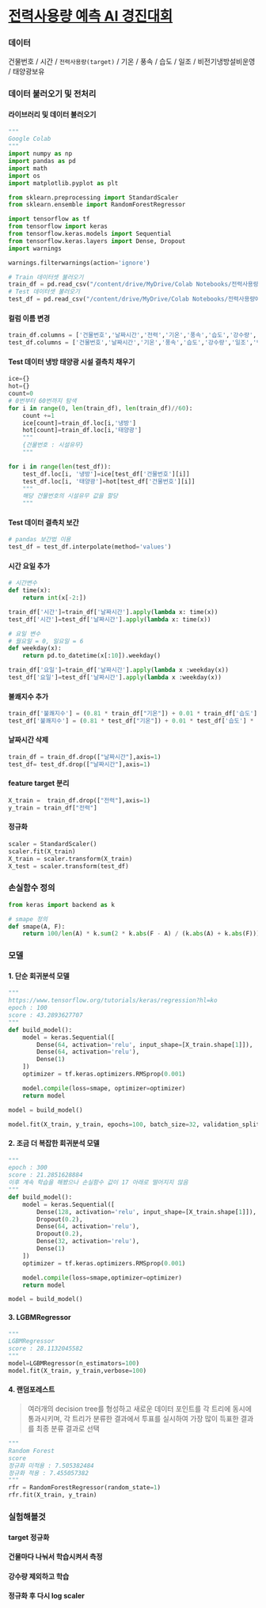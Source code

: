 # [전력사용량 예측 AI 경진대회](https://dacon.io/competitions/official/235736/overview/description)

### 데이터

건물번호 / 시간 / `전력사용량(target)` / 기온 / 풍속 / 습도 / 일조 / 비전기냉방설비운영 / 태양광보유

### 데이터 불러오기 및 전처리

#### 라이브러리 및 데이터 불러오기

```python
"""
Google Colab 
"""
import numpy as np
import pandas as pd
import math
import os
import matplotlib.pyplot as plt

from sklearn.preprocessing import StandardScaler
from sklearn.ensemble import RandomForestRegressor

import tensorflow as tf
from tensorflow import keras
from tensorflow.keras.models import Sequential
from tensorflow.keras.layers import Dense, Dropout
import warnings

warnings.filterwarnings(action='ignore') 

# Train 데이터셋 불러오기
train_df = pd.read_csv("/content/drive/MyDrive/Colab Notebooks/전력사용량예측/datasets/train.csv", encoding='CP949') 
# Test 데이터셋 불러오기
test_df = pd.read_csv("/content/drive/MyDrive/Colab Notebooks/전력사용량예측/datasets/test.csv", encoding='CP949')
```

#### 컬럼 이름 변경

```python
train_df.columns = ['건물번호','날짜시간','전력','기온','풍속','습도','강수량','일조','냉방','태양광']
test_df.columns = ['건물번호','날짜시간','기온','풍속','습도','강수량','일조','냉방','태양광']
```

#### Test 데이터 냉방 태양광 시설 결측치 채우기

```python
ice={}
hot={}
count=0
# 0번부터 60번까지 탐색
for i in range(0, len(train_df), len(train_df)//60):
    count +=1
    ice[count]=train_df.loc[i,'냉방']
    hot[count]=train_df.loc[i,'태양광']
    """
    {건물번호 : 시설유무}
    """

for i in range(len(test_df)):
    test_df.loc[i, '냉방']=ice[test_df['건물번호'][i]]
    test_df.loc[i, '태양광']=hot[test_df['건물번호'][i]]
    """
    해당 건물번호의 시설유무 값을 할당
    """
```

#### Test 데이터 결측치 보간

```python
# pandas 보간법 이용
test_df = test_df.interpolate(method='values')
```

#### 시간 요일 추가

```python
# 시간변수
def time(x):
    return int(x[-2:])

train_df['시간']=train_df['날짜시간'].apply(lambda x: time(x))
test_df['시간']=test_df['날짜시간'].apply(lambda x: time(x))

# 요일 변수
# 월요일 = 0, 일요일 = 6
def weekday(x):
    return pd.to_datetime(x[:10]).weekday()

train_df['요일']=train_df['날짜시간'].apply(lambda x :weekday(x))
test_df['요일']=test_df['날짜시간'].apply(lambda x :weekday(x))
```

#### 불쾌지수 추가

```python
train_df['불쾌지수'] = (0.81 * train_df["기온"]) + 0.01 * train_df['습도'] * (0.99 * train_df['기온'] - 14.3) + 46.3
test_df['불쾌지수'] = (0.81 * test_df["기온"]) + 0.01 * test_df['습도'] * (0.99 * test_df['기온'] - 14.3) + 46.3
```

#### 날짜시간 삭제

```python
train_df = train_df.drop(["날짜시간"],axis=1) 
test_df= test_df.drop(["날짜시간"],axis=1) 
```

#### feature target 분리

```python
X_train =  train_df.drop(["전력"],axis=1) 
y_train = train_df["전력"]
```

#### 정규화

```python
scaler = StandardScaler() 
scaler.fit(X_train)
X_train = scaler.transform(X_train)
X_test = scaler.transform(test_df)
```

### 손실함수 정의

```python
from keras import backend as k

# smape 정의
def smape(A, F):
    return 100/len(A) * k.sum(2 * k.abs(F - A) / (k.abs(A) + k.abs(F)))
```

### 모델

#### 1. 단순 회귀분석 모델

```python
"""
https://www.tensorflow.org/tutorials/keras/regression?hl=ko
epoch : 100
score : 43.2893627707	
"""
def build_model(): 
    model = keras.Sequential([ 
        Dense(64, activation='relu', input_shape=[X_train.shape[1]]),
        Dense(64, activation='relu'),
        Dense(1)
    ]) 
    optimizer = tf.keras.optimizers.RMSprop(0.001)

    model.compile(loss=smape, optimizer=optimizer)
    return model

model = build_model()

model.fit(X_train, y_train, epochs=100, batch_size=32, validation_split = 0.2, verbose=1,)
```

#### 2. 조금 더 복잡한 회귀분석 모델

```python
"""
epoch : 300
score : 21.2851628884
이후 계속 학습을 해봤으나 손실함수 값이 17 아래로 떨어지지 않음
"""
def build_model():  
    model = keras.Sequential([ 
        Dense(128, activation='relu', input_shape=[X_train.shape[1]]),
        Dropout(0.2),
        Dense(64, activation='relu'),
        Dropout(0.2),
        Dense(32, activation='relu'),
        Dense(1)
    ])
    optimizer = tf.keras.optimizers.RMSprop(0.001)

    model.compile(loss=smape,optimizer=optimizer)
    return model

model = build_model()
```

#### 3. LGBMRegressor

```python
""" 
LGBMRegressor 
score : 28.1132045582
"""
model=LGBMRegressor(n_estimators=100)
model.fit(X_train, y_train,verbose=100)
```

#### 4. 랜덤포레스트

> 여러개의 decision tree를 형성하고 새로운 데이터 포인트를 각 트리에 동시에 통과시키며, 각 트리가 분류한 결과에서 투표를 실시하여 가장 많이 득표한 결과를 최종 분류 결과로 선택

```python
""" 
Random Forest
score
정규화 미적용 : 7.505382484	
정규화 적용 : 7.455057382
"""
rfr = RandomForestRegressor(random_state=1)
rfr.fit(X_train, y_train)
```



### 실험해볼것

#### target 정규화

#### 건물마다 나눠서 학습시켜서 측정

#### 강수량 제외하고 학습

#### 정규화 후 다시 log scaler 

